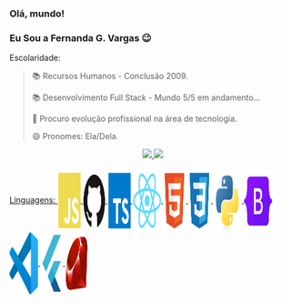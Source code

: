 ### Olá, mundo! 
### Eu Sou a Fernanda G. Vargas 😉

Escolaridade:
> 📚 Recursos Humanos - Conclusão 2009.
> 
> 📚 Desenvolvimento Full Stack - Mundo 5/5 em andamento...
> 
> 💬 Procuro evolução profissional na área  de tecnologia.
> 
> 😄 Pronomes: Ela/Dela.

<div align="center">
  <a href="https://github.com/fergvargas">
  <img height="180em" src="https://github-readme-stats.vercel.app/api?username=fergvargas&show_icons=true&theme=dracula&include_all_commits=true&count_private=true"/>
  <img height="180em" src="https://github-readme-stats.vercel.app/api/top-langs/?username=fergvargas&layout=compact&langs_count=7&theme=dracula"/>
</div>
  
<div style="display: inline_block"><br>
  Linguagens:
  <img align="center" alt="Fer-Js" height="100" width="40" src="https://raw.githubusercontent.com/devicons/devicon/master/icons/javascript/javascript-plain.svg">
     <img align="center" alt="Fer-github" height="100" width="40" src="https://raw.githubusercontent.com/devicons/devicon/master/icons/github/github-original.svg">
  <img align="center" alt="Fer-Ts" height="100" width="40" src="https://raw.githubusercontent.com/devicons/devicon/master/icons/typescript/typescript-plain.svg">
  <img align="center" alt="Fer-React" height="110" width="50" src="https://raw.githubusercontent.com/devicons/devicon/master/icons/react/react-original.svg">
  <img align="center" alt="Fer-HTML" height="100" width="40" src="https://raw.githubusercontent.com/devicons/devicon/master/icons/html5/html5-original.svg">
  <img align="center" alt="Fer-CSS" height="100" width="40" src="https://raw.githubusercontent.com/devicons/devicon/master/icons/css3/css3-original.svg">
  <img align="center" alt="Fer-Python" height="110" width="50" src="https://raw.githubusercontent.com/devicons/devicon/master/icons/python/python-original.svg">
  <img align="center" alt="Fer-Bootstrap" height="110" width="50" src="https://raw.githubusercontent.com/devicons/devicon/master/icons/bootstrap/bootstrap-original.svg">
  <img align="center" alt="Fer-VSCode" height="110" width="50" src="https://raw.githubusercontent.com/devicons/devicon/master/icons/vscode/vscode-original.svg">
   <img align="center" alt="Fer-flutter" height="100" width="40" src="https://raw.githubusercontent.com/devicons/devicon/master/icons/flutter/flutter-original.svg">
  <img align="center" alt="Fer-Ruby" height="100" width="40" src="https://raw.githubusercontent.com/devicons/devicon/master/icons/ruby/ruby-original.svg">
  

</div>
  

